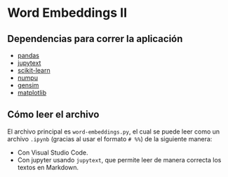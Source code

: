 # Word Embeddings II

## Dependencias para correr la aplicación

- [pandas](https://pandas.pydata.org/docs/getting_started/install.html)
- [jupytext](https://github.com/mwouts/jupytext)
- [scikit-learn](https://scikit-learn.org/stable/install.html)
- [numpu](https://numpy.org/install/)
- [gensim](https://radimrehurek.com/gensim/)
- [matplotlib](https://matplotlib.org/stable/users/installing/index.html)


## Cómo leer el archivo

El archivo principal es `word-embeddings.py`, el cual se puede leer como un archivo `.ipynb` (gracias al usar el formato `# %%`) de la siguiente manera:

- Con Visual Studio Code.
- Con jupyter usando `jupytext`, que permite leer de manera correcta los textos en Markdown.

